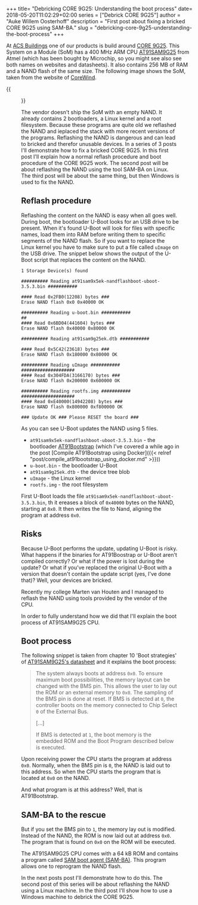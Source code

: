 +++
title= "Debricking CORE 9G25: Understanding the boot process"
date= 2018-05-20T11:02:29+02:00
series = ["Debrick CORE 9G25"]
author = "Auke Willem Oosterhoff"
description = "First post about fixing a bricked CORE 9G25 using SAM-BA."
slug = "debricking-core-9g25-understanding-the-boot-process"
+++

At [ACS Buildings][acs] one of our products is build around [CORE
9G25][core9g25]. This System on a Module (SoM) has a 400 MHz ARM CPU
[AT91SAM9G25][at91sam9g25] from Atmel (which has been bought by Microchip, so
you might see also see both names on websites and datasheets). It also
contains 256 MB of RAM and a NAND flash of the same size. The following image
shows the SoM, taken from the website of [CoreWind][corewind].

{{<figure src="/img/core9g25.jpg">}}

The vendor doesn't ship the SoM with an empty NAND. It already contains 2
bootloaders, a Linux kernel and a root filesystem. Because these programs are
quite old we reflashed the NAND and ieplaced the stack with more recent
versions of the programs. Reflashing the NAND is dangerous and can lead to
bricked and therefor unusable devices. In a series of 3 posts I'll demonstrate
how to fix a bricked CORE 9G25. In this first post I'll explain how a normal
reflash procedure and boot procedure of the CORE 9G25 work. The second post
will be about reflashing the NAND using the tool SAM-BA on Linux. The third
post will be about the same thing, but then Windows is used to fix the NAND.

## Reflash procedure
Reflashing the content on the NAND is easy when all goes well. During boot, the
bootloader U-Boot looks for an USB drive to be present. When it's found U-Boot
will look for files with specific names, load them into RAM before writing them
to specific segments of the NAND flash. So if you want to replace the Linux
kernel you have to make sure to put a file called `uImage` on the USB drive.
The snippet below shows the output of the U-Boot script that replaces the
content on the NAND.

```
1 Storage Device(s) found

########## Reading at91sam9x5ek-nandflashboot-uboot-3.5.3.bin ###########

#### Read 0x2FB0(12208) bytes ###
Erase NAND flash 0x0 0x40000 OK

########## Reading u-boot.bin ###########
##
#### Read 0x6BD04(441604) bytes ###
Erase NAND flash 0x40000 0x80000 OK

########## Reading at91sam9g25ek.dtb ###########

#### Read 0x5C42(23618) bytes ###
Erase NAND flash 0x180000 0x80000 OK

########## Reading uImage ###########
####################
#### Read 0x304FDA(3166170) bytes ###
Erase NAND flash 0x200000 0x600000 OK

########## Reading rootfs.img ###########
####################
#### Read 0xE40000(14942208) bytes ###
Erase NAND flash 0x800000 0xf800000 OK

### Update OK ### Please RESET the board ###
```

As you can see U-Boot updates the NAND using 5 files.

* `at91sam9x5ek-nandflashboot-uboot-3.5.3.bin` - the bootloader
[AT91Bootstrap][at91bootstrap] (which I've covered a while ago in the post [Compile AT91Bootstrap using Docker]({{< relref "post/compile_at91bootstrap_using_docker.md" >}}))
* `u-boot.bin` - the bootloader U-Boot
* `at91sam9g25ek.dtb` - the device tree blob
* `uImage` - the Linux kernel
* `rootfs.img` - the root filesystem

First U-Boot loads the file `at91sam9x5ek-nandflashboot-uboot-3.5.3.bin`, th
it ereases a block of `0x40000` bytes on the NAND, starting at `0x0`. It then
writes the file to Nand, aligning the program at address `0x0`.

## Risks
Because U-Boot performs the update, updating U-Boot is risky.  What happens if
the binaries for AT91Boostrap or U-Boot aren't compiled correctly? Or what if
the power is lost during the update?  Or what if you've replaced the original
U-Boot with a version that doesn't contain the update script (yes, I've done
that)? Well, your devices are bricked.

Recently my college Marten van Houten and I managed to reflash the NAND using
tools provided by the vendor of the CPU.

In order to fully understand how we did that I'll explain the boot
process of AT91SAM9G25 CPU.

## Boot process
The following snippet is taken from chapter 10 'Boot strategies' of [AT91SAM9G25's
datasheet][datasheet] and it explains the boot process:

> The system always boots at address `0x0`. To ensure maximum boot
> possibilities, the memory layout can be changed with the BMS pin. This allows
> the user to lay out the ROM or an external memory to `0x0`. The sampling of
> the BMS pin is done at reset. If BMS is detected at `0`, the controller boots
> on the memory connected to Chip Select `0` of the External Bus.
>
> [...]
>
> If BMS is detected at `1`, the boot memory is the embedded ROM and the Boot
> Program described below is executed.

Upon receiving power the CPU starts the program at address `0x0`.  Normally,
when the BMS pin is `0`, the NAND is laid out to this address. So
when the CPU starts the program that is located at `0x0` on the NAND.

And what program is at this address? Well, that is AT91Bootstrap.

## SAM-BA to the rescue
But if you set the BMS pin to `1`, the memory lay out is modified.
Instead of the NAND, the ROM is now laid out at address `0x0`. The program
that is found on `0x0` on the ROM will be executed.

The AT91SAM9G25 CPU comes with a 64 kB ROM and contains a program called
[SAM boot agent (SAM-BA)][sam-ba]. This program allows one to reprogram the
NAND flash.

In the next posts post I'll demonstrate how to do this. The second post
of this series will be about reflashing the NAND using a Linux machine. In the
third post I'll show how to use a Windows machine to debrick the CORE 9G25.

[acs]: https://www.acs-buildings.com/
[corewind]: http://www.armdevs.com/picture/CORE%209G25.html
[at91bootstrap]: https://github.com/linux4sam/at91bootstrap
[core9g25]:http://www.armdevs.com/CORE%209G25.html
[at91sam9g25]: http://www.microchip.com/wwwproducts/en/AT91sam9g25
[datasheet]: http://ww1.microchip.com/downloads/en/DeviceDoc/Atmel-11032-32-bit-ARM926EJ-S-Microcontroller-SAM9G25_Datasheet.pdf
[sam-ba]: http://www.microchip.com/DevelopmentTools/ProductDetails.aspx?PartNO=Atmel%20SAM-BA%20In-system%20Programmer
